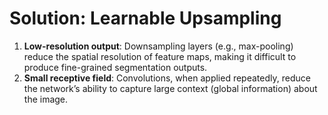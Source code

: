 # Solution: Learnable Upsampling

1. **Low-resolution output**: Downsampling layers (e.g., max-pooling) reduce the spatial resolution of feature maps, making it difficult to produce fine-grained segmentation outputs.
2. **Small receptive field**: Convolutions, when applied repeatedly, reduce the network’s ability to capture large context (global information) about the image.
